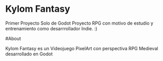 # Kylom Fantasy
 Primer Proyecto Solo de Godot 
Proyecto RPG con motivo de estudio y entrenamiento como desarrrollador Indie.
:)

#About

Kylom Fantasy es un Videojuego PixelArt con perspectiva RPG Medieval desarrollado en Godot
